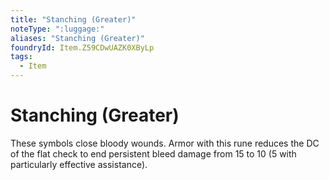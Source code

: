 ```yaml
---
title: "Stanching (Greater)"
noteType: ":luggage:"
aliases: "Stanching (Greater)"
foundryId: Item.Z59CDwUAZK0XByLp
tags:
  - Item
---
```


# Stanching (Greater)

These symbols close bloody wounds. Armor with this rune reduces the DC of the flat check to end persistent bleed damage from 15 to 10 (5 with particularly effective assistance).
